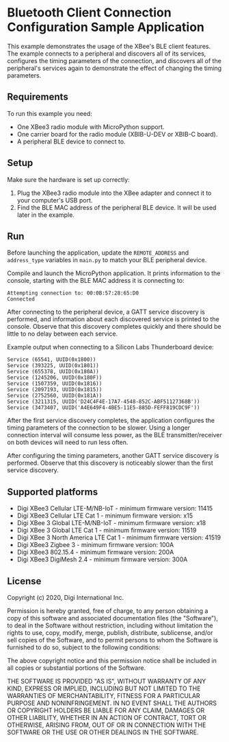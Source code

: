 Bluetooth Client Connection Configuration Sample Application
============================================================

This example demonstrates the usage of the XBee's BLE client features.
The example connects to a peripheral and discovers all of its services,
configures the timing parameters of the connection, and discovers
all of the peripheral's services again to demonstrate the effect of
changing the timing parameters.

Requirements
------------

To run this example you need:

* One XBee3 radio module with MicroPython support.
* One carrier board for the radio module (XBIB-U-DEV or XBIB-C board).
* A peripheral BLE device to connect to.

Setup
-----

Make sure the hardware is set up correctly:

1. Plug the XBee3 radio module into the XBee adapter and connect it to your
   computer's USB port.
2. Find the BLE MAC address of the peripheral BLE device. It will be used
   later in the example.

Run
---

Before launching the application, update the `REMOTE_ADDRESS` and `address_type`
variables in `main.py` to match your BLE peripheral device.

Compile and launch the MicroPython application. It prints information to the
console, starting with the BLE MAC address it is connecting to:

    Attempting connection to: 00:0B:57:28:65:D0
    Connected

After connecting to the peripheral device, a GATT service discovery is
performed, and information about each discovered service is printed to the
console. Observe that this discovery completes quickly and there should be
little to no delay between each service.

Example output when connecting to a Silicon Labs Thunderboard device:

    Service (65541, UUID(0x1800))
    Service (393225, UUID(0x1801))
    Service (655378, UUID(0x180A))
    Service (1245206, UUID(0x180F))
    Service (1507359, UUID(0x1816))
    Service (2097193, UUID(0x1815))
    Service (2752560, UUID(0x181A))
    Service (3211315, UUID('D24C4F4E-17A7-4548-852C-ABF51127368B'))
    Service (3473407, UUID('A4E649F4-4BE5-11E5-885D-FEFF819CDC9F'))

After the first service discovery completes, the application configures the
timing parameters of the connection to be slower. Using a longer connection
interval will consume less power, as the BLE transmitter/receiver on both
devices will need to run less often.

After configuring the timing parameters, another GATT service discovery is
performed. Observe that this discovery is noticeably slower than the first
service discovery.

Supported platforms
-------------------

* Digi XBee3 Cellular LTE-M/NB-IoT - minimum firmware version: 11415
* Digi XBee3 Cellular LTE Cat 1 - minimum firmware version: x15
* Digi XBee 3 Global LTE-M/NB-IoT - minimum firmware version: x18
* Digi XBee 3 Global LTE Cat 1 - minimum firmware version: 11519
* Digi XBee 3 North America LTE Cat 1 - minimum firmware version: 41519
* Digi XBee3 Zigbee 3 - minimum firmware version: 100A
* Digi XBee3 802.15.4 - minimum firmware version: 200A
* Digi XBee3 DigiMesh 2.4 - minimum firmware version: 300A

License
-------

Copyright (c) 2020, Digi International Inc.

Permission is hereby granted, free of charge, to any person obtaining a copy
of this software and associated documentation files (the "Software"), to deal
in the Software without restriction, including without limitation the rights
to use, copy, modify, merge, publish, distribute, sublicense, and/or sell
copies of the Software, and to permit persons to whom the Software is
furnished to do so, subject to the following conditions:

The above copyright notice and this permission notice shall be included in all
copies or substantial portions of the Software.

THE SOFTWARE IS PROVIDED "AS IS", WITHOUT WARRANTY OF ANY KIND, EXPRESS OR
IMPLIED, INCLUDING BUT NOT LIMITED TO THE WARRANTIES OF MERCHANTABILITY,
FITNESS FOR A PARTICULAR PURPOSE AND NONINFRINGEMENT. IN NO EVENT SHALL THE
AUTHORS OR COPYRIGHT HOLDERS BE LIABLE FOR ANY CLAIM, DAMAGES OR OTHER
LIABILITY, WHETHER IN AN ACTION OF CONTRACT, TORT OR OTHERWISE, ARISING FROM,
OUT OF OR IN CONNECTION WITH THE SOFTWARE OR THE USE OR OTHER DEALINGS IN THE
SOFTWARE.

